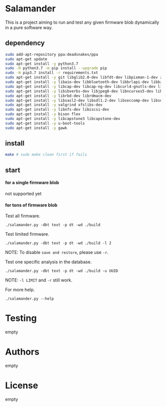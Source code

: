 # Salamander

This is a project aiming to run and test any given firmware blob dynamically in a pure software way.

## dependency

```bash
sudo add-apt-repository ppa:deadsnakes/ppa
sudo apt-get update
sudo apt-get install -y python3.7
sudo -H python3.7 -m pip install --upgrade pip
sudo -H pip3.7 install -r requirements.txt
sudo apt-get install -y git libglib2.0-dev libfdt-dev libpixman-1-dev zlib1g-dev
sudo apt-get install -y libaio-dev libbluetooth-dev libbrlapi-dev libbz2-dev
sudo apt-get install -y libcap-dev libcap-ng-dev libcurl4-gnutls-dev libgtk-3-dev
sudo apt-get install -y libibverbs-dev libjpeg8-dev libncurses5-dev libnuma-dev
sudo apt-get install -y librbd-dev librdmacm-dev
sudo apt-get install -y libsasl2-dev libsdl1.2-dev libseccomp-dev libsnappy-dev libssh2-1-dev
sudo apt-get install -y valgrind xfslibs-dev
sudo apt-get install -y libnfs-dev libiscsi-dev
sudo apt-get install -y bison flex
sudo apt-get install -y libcapstone3 libcapstone-dev
sudo apt-get install -y u-boot-tools
sudo apt-get install -y gawk
```

## install
```bash
make # sudo make clean first if fails
```

## start 

#### for a single firmware blob

not supported yet

#### for tons of firmware blob

Test all firmware.

```shell script
./salamander.py -dbt text -p dt -wd ./build
```

Test limited firmware.

```shell script
./salamander.py -dbt text -p dt -wd ./build -l 2
```

NOTE: To disable `save and restore`, please use `-r`.

Test one specific analysis in the database.

```shell script
./salamander.py -dbt text -p dt -wd ./build -u UUID
```

NOTE: `-l LIMIT` and `-r` still work.  

For more help.
```shell script
./salamander.py --help
```

# Testing

empty

# Authors

empty

# License

empty


